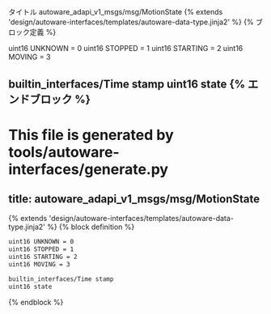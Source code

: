 タイトル
autoware_adapi_v1_msgs/msg/MotionState
{% extends 'design/autoware-interfaces/templates/autoware-data-type.jinja2' %} {% ブロック定義 %}

uint16 UNKNOWN = 0
uint16 STOPPED = 1
uint16 STARTING = 2
uint16 MOVING = 3

builtin_interfaces/Time stamp
uint16 state
{% エンドブロック %}
---
# This file is generated by tools/autoware-interfaces/generate.py
title: autoware_adapi_v1_msgs/msg/MotionState
---

{% extends 'design/autoware-interfaces/templates/autoware-data-type.jinja2' %}
{% block definition %}

```txt
uint16 UNKNOWN = 0
uint16 STOPPED = 1
uint16 STARTING = 2
uint16 MOVING = 3

builtin_interfaces/Time stamp
uint16 state
```

{% endblock %}
